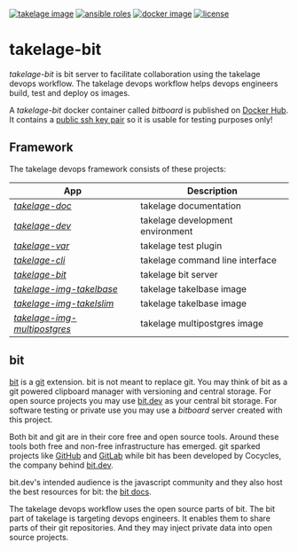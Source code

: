 [![takelage image](https://github.com/geospin-takelage/takelage-bit/actions/workflows/build_test_project_nightly.yml/badge.svg)](https://github.com/geospin-takelage/takelage-bit/actions/workflows/build_test_project_nightly.yml)
[![ansible roles](https://github.com/geospin-takelage/takelage-bit/actions/workflows/build_test_roles_nightly.yml/badge.svg)](https://github.com/geospin-takelage/takelage-bit/actions/workflows/build_test_roles_nightly.yml)
[![docker image](https://img.shields.io/docker/v/takelage/bitboard?label=hub.docker.com&sort=semver&color=blue)](https://hub.docker.com/repository/docker/takelage/bitboard)
[![license](https://img.shields.io/github/license/geospin-takelage/takelage-bit?color=red)](https://github.com/geospin-takelage/takelage-bit/blob/main/LICENSE)

# takelage-bit

*takelage-bit* is bit server to facilitate collaboration
using the takelage devops workflow.
The takelage devops workflow helps devops engineers
build, test and deploy os images.

A *takelage-bit* docker container called *bitboard* is published on 
[Docker Hub](https://hub.docker.com/r/takelage/bitboard).
It contains a 
[public ssh key pair](ansible/roles/takel-bit-server/files)
so it is usable for testing purposes only!

## Framework

The takelage devops framework consists of these projects:

| App | Description |
| --- | ----------- |
| *[takelage-doc](https://github.com/geospin-takelage/takelage-doc)* | takelage documentation |
| *[takelage-dev](https://github.com/geospin-takelage/takelage-dev)* | takelage development environment |
| *[takelage-var](https://github.com/geospin-takelage/takelage-var)* | takelage test plugin |
| *[takelage-cli](https://github.com/geospin-takelage/takelage-cli)* | takelage command line interface |
| *[takelage-bit](https://github.com/geospin-takelage/takelage-bit)* | takelage bit server | 
| *[takelage-img-takelbase](https://github.com/geospin-takelage/takelage-img-takelbase)* | takelage takelbase image | 
| *[takelage-img-takelslim](https://github.com/geospin-takelage/takelage-img-takelslim)* | takelage takelbase image | 
| *[takelage-img-multipostgres](https://github.com/geospin-takelage/takelage-img-multipostgres)* | takelage multipostgres image | 

## bit

[bit](https://github.com/teambit/bit) is a 
[git](https://git-scm.com) extension.
bit is not meant to replace git.
You may think of bit as a git powered clipboard manager
with versioning and central storage.
For open source projects you may use [bit.dev](https://bit.dev)
as your central bit storage.
For software testing or private use you may use a *bitboard* server
created with this project.

Both bit and git are in their core free and open source tools.
Around these tools both free and non-free infrastructure has emerged.
git sparked projects like [GitHub](https://github.com) and 
[GitLab](https://gitlab.com) while bit has been
developed by Cocycles, the company behind 
[bit.dev](https://bit.dev).

bit.dev's intended audience is the javascript community and
they also host the best resources for bit: 
the [bit docs](https://docs.bit.dev/docs/faq).

The takelage devops workflow uses the open source parts of bit.
The bit part of takelage is targeting devops engineers.
It enables them to share parts of their git repositories.
And they may inject private data into open source projects.
